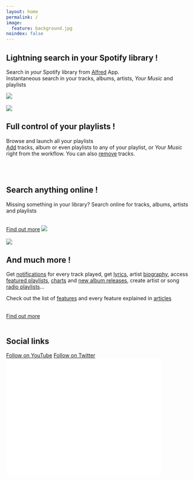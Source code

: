 ```yaml
---
layout: home
permalink: /
image:
  feature: background.jpg
noindex: false
---
```


<sectionleft>
  <leftside>

<h2>Lightning search in your Spotify library !</h2>

<p>Search in <em>your</em> Spotify library from <a href="http://www.alfredapp.com">Alfred</a> App.

<br>
Instantaneous search in your tracks, albums, artists, <em>Your Music</em> and playlists</p>

  </leftside>
  <rightside><!--<a href="{{ site.url }}/images/index1.gif">--><img src="{{ site.url }}/images/index1.jpg"></a></rightside>
</sectionleft>


<br>
<br>


<sectionright>
  <leftside><img src="{{ site.url }}/images/index3.jpg"></a></leftside>
  <rightside>
  
<h2>Full control of your playlists !</h2>

<p>Browse and launch all your playlists
<br>
<a href="{{ site.url }}/articles/add">Add</a> tracks, album or even playlists to any of your playlist, or <em>Your Music</em> right from the workflow.
You can also <a href="{{ site.url }}/articles/remove">remove</a> tracks.</p>

  </rightside>
</sectionright>


<br>
<br>


<sectionleft>
  <leftside>

<h2>Search anything online !</h2>

<p>Missing something in your library? Search online for tracks, albums, artists and playlists</p>

<br>
<a href="{{ site.url }}/articles/search-online" class="btn-success">Find out more</a>

  </leftside>
  <rightside><!--<a href="{{ site.url }}/images/index2.gif">--><img src="{{ site.url }}/images/index2.jpg"></a></rightside>
</sectionleft>

<br>
<br>


<sectionright>
  <leftside><img src="{{ site.url }}/images/biography2.jpg"></a></leftside>
  <rightside>
  
<h2>And much more !</h2>

<p>Get <a href="{{ site.url }}/articles/now-playing">notifications</a> for every track played, get <a href="{{ site.url }}/articles/lyrics">lyrics</a>, artist <a href="{{ site.url }}/articles/biography">biography</a>, access <a href="{{ site.url }}/articles/featured-playlists">featured playlists</a>, <a href="{{ site.url }}/articles/charts">charts</a> and <a href="{{ site.url }}/articles/new-releases">new album releases</a>, create artist or song <a href="{{ site.url }}/articles/radio-playlists">radio playlists</a>...</p>

<p>Check out the list of <a href="{{ site.url }}/features">features</a> and every feature explained in <a href="{{ site.url }}/articles/">articles</a></p>

<br>
<a href="{{ site.url }}/features" class="btn-success">Find out more</a>


  </rightside>
</sectionright>


<br>
<br>


<sectionleft>
  <youtubeleftside>

<h2>Social links</h2>
<a href="https://www.youtube.com/channel/UC57nCgpXyoW4Pze8BsMcaOg" target="_blank" class="btn-social youtube"><i class="fa fa-youtube" aria-hidden="true"></i> Follow on YouTube</a>
<a href="https://twitter.com/TheMiniPlayer" target="_blank" class="btn-social twitter"><i class="fa fa-twitter" aria-hidden="true"></i> Follow on Twitter</a>
  </youtubeleftside>
  <youtuberightside><iframe width="420" height="315" src="//www.youtube.com/embed/W0y2aKQQk4A" frameborder="0"> </iframe></youtuberightside>
</sectionleft>

<br>
<br>
